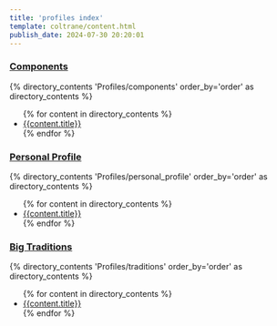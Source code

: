 ```yaml
---
title: 'profiles index'
template: coltrane/content.html
publish_date: 2024-07-30 20:20:01
---
```




<h3><a href="/Profiles/components/">Components</a></h3>
{% directory_contents 'Profiles/components' order_by='order' as directory_contents %}
<ul>
{% for content in directory_contents %}
    <li><a href="/{{content.slug}}/">{{content.title}}</a></li>
    {% endfor %}
</ul>

<h3><a href="/Profiles/personal_profile/">Personal Profile</a></h3>
{% directory_contents 'Profiles/personal_profile' order_by='order' as directory_contents %}
<ul>
{% for content in directory_contents %}
    <li><a href="/{{content.slug}}/">{{content.title}}</a></li>
    {% endfor %}
</ul>

<h3><a href="/Profiles/traditions/">Big Traditions</a></h3>
{% directory_contents 'Profiles/traditions' order_by='order' as directory_contents %}
<ul>
{% for content in directory_contents %}
    <li><a href="/{{content.slug}}/">{{content.title}}</a></li>
    {% endfor %}
</ul>
